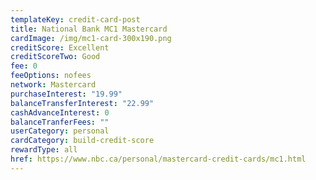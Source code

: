 ```yaml
---
templateKey: credit-card-post
title: National Bank MC1 Mastercard
cardImage: /img/mc1-card-300x190.png
creditScore: Excellent
creditScoreTwo: Good
fee: 0
feeOptions: nofees
network: Mastercard
purchaseInterest: "19.99"
balanceTransferInterest: "22.99"
cashAdvanceInterest: 0
balanceTranferFees: ""
userCategory: personal
cardCategory: build-credit-score
rewardType: all
href: https://www.nbc.ca/personal/mastercard-credit-cards/mc1.html
---
```

